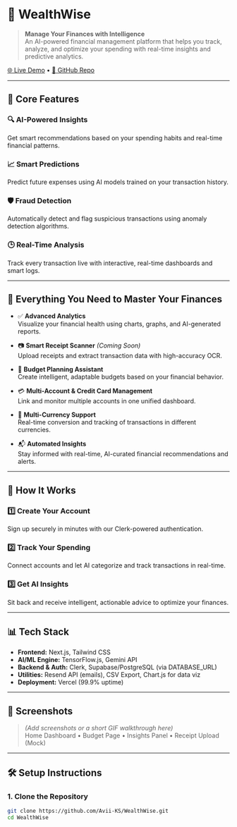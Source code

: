 # 💸 WealthWise

> **Manage Your Finances with Intelligence**  
> An AI-powered financial management platform that helps you track, analyze, and optimize your spending with real-time insights and predictive analytics.

[🌐 Live Demo](https://wealth-wise-ten.vercel.app/) • [📂 GitHub Repo](https://github.com/Avii-KS/WealthWise)

---

## 📌 Core Features

### 🔍 AI-Powered Insights
Get smart recommendations based on your spending habits and real-time financial patterns.

### 📈 Smart Predictions
Predict future expenses using AI models trained on your transaction history.

### 🛡️ Fraud Detection
Automatically detect and flag suspicious transactions using anomaly detection algorithms.

### 🕒 Real-Time Analysis
Track every transaction live with interactive, real-time dashboards and smart logs.

---

## 🎯 Everything You Need to Master Your Finances

- ✅ **Advanced Analytics**  
  Visualize your financial health using charts, graphs, and AI-generated reports.

- 📷 **Smart Receipt Scanner** *(Coming Soon)*  
  Upload receipts and extract transaction data with high-accuracy OCR.

- 🧠 **Budget Planning Assistant**  
  Create intelligent, adaptable budgets based on your financial behavior.

- 💳 **Multi-Account & Credit Card Management**  
  Link and monitor multiple accounts in one unified dashboard.

- 💱 **Multi-Currency Support**  
  Real-time conversion and tracking of transactions in different currencies.

- 📬 **Automated Insights**  
  Stay informed with real-time, AI-curated financial recommendations and alerts.

---

## 🔧 How It Works

### 1️⃣ Create Your Account  
Sign up securely in minutes with our Clerk-powered authentication.

### 2️⃣ Track Your Spending  
Connect accounts and let AI categorize and track transactions in real-time.

### 3️⃣ Get AI Insights  
Sit back and receive intelligent, actionable advice to optimize your finances.

---

## 📊 Tech Stack

- **Frontend:** Next.js, Tailwind CSS
- **AI/ML Engine:** TensorFlow.js, Gemini API
- **Backend & Auth:** Clerk, Supabase/PostgreSQL (via DATABASE_URL)
- **Utilities:** Resend API (emails), CSV Export, Chart.js for data viz
- **Deployment:** Vercel (99.9% uptime)

---

## 📸 Screenshots

> *(Add screenshots or a short GIF walkthrough here)*  
> Home Dashboard • Budget Page • Insights Panel • Receipt Upload (Mock)

---

## 🛠️ Setup Instructions

### 1. Clone the Repository
```bash
git clone https://github.com/Avii-KS/WealthWise.git
cd WealthWise
